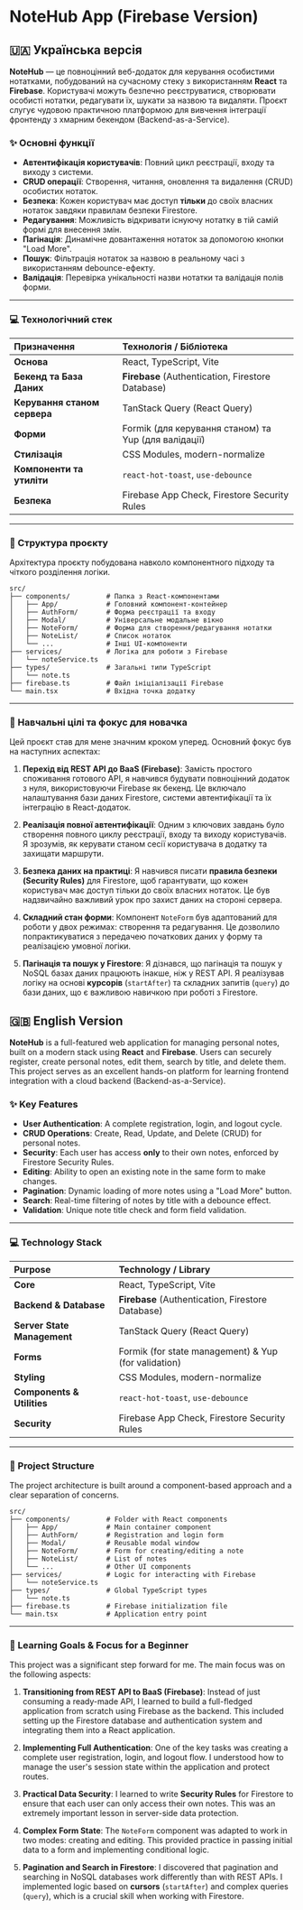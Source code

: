 # NoteHub App (Firebase Version)

## 🇺🇦 Українська версія

**NoteHub** — це повноцінний веб-додаток для керування особистими нотатками, побудований на сучасному стеку з використанням **React** та **Firebase**. Користувачі можуть безпечно реєструватися, створювати особисті нотатки, редагувати їх, шукати за назвою та видаляти. Проєкт слугує чудовою практичною платформою для вивчення інтеграції фронтенду з хмарним бекендом (Backend-as-a-Service).

### ✨ Основні функції

-   **Автентифікація користувачів**: Повний цикл реєстрації, входу та виходу з системи.
-   **CRUD операції**: Створення, читання, оновлення та видалення (CRUD) особистих нотаток.
-   **Безпека**: Кожен користувач має доступ **тільки** до своїх власних нотаток завдяки правилам безпеки Firestore.
-   **Редагування**: Можливість відкривати існуючу нотатку в тій самій формі для внесення змін.
-   **Пагінація**: Динамічне довантаження нотаток за допомогою кнопки "Load More".
-   **Пошук**: Фільтрація нотаток за назвою в реальному часі з використанням debounce-ефекту.
-   **Валідація**: Перевірка унікальності назви нотатки та валідація полів форми.

---

### 💻 Технологічний стек

| Призначення                  | Технологія / Бібліотека                              |
| :--------------------------- | :--------------------------------------------------- |
| **Основа**                   | React, TypeScript, Vite                              |
| **Бекенд та База Даних**     | **Firebase** (Authentication, Firestore Database)    |
| **Керування станом сервера** | TanStack Query (React Query)                         |
| **Форми**                    | Formik (для керування станом) та Yup (для валідації) |
| **Стилізація**               | CSS Modules, modern-normalize                        |
| **Компоненти та утиліти**    | `react-hot-toast`, `use-debounce`                    |
| **Безпека**                  | Firebase App Check, Firestore Security Rules         |

---

### 📂 Структура проєкту

Архітектура проєкту побудована навколо компонентного підходу та чіткого розділення логіки.

```
src/
├── components/         # Папка з React-компонентами
│   ├── App/            # Головний компонент-контейнер
│   ├── AuthForm/       # Форма реєстрації та входу
│   ├── Modal/          # Універсальне модальне вікно
│   ├── NoteForm/       # Форма для створення/редагування нотатки
│   ├── NoteList/       # Список нотаток
│   └── ...             # Інші UI-компоненти
├── services/           # Логіка для роботи з Firebase
│   └── noteService.ts
├── types/              # Загальні типи TypeScript
│   └── note.ts
├── firebase.ts         # Файл ініціалізації Firebase
└── main.tsx            # Вхідна точка додатку
```

---

### 🚀 Навчальні цілі та фокус для новачка

Цей проєкт став для мене значним кроком уперед. Основний фокус був на наступних аспектах:

1.  **Перехід від REST API до BaaS (Firebase)**: Замість простого споживання готового API, я навчився будувати повноцінний додаток з нуля, використовуючи Firebase як бекенд. Це включало налаштування бази даних Firestore, системи автентифікації та їх інтеграцію в React-додаток.

2.  **Реалізація повної автентифікації**: Одним з ключових завдань було створення повного циклу реєстрації, входу та виходу користувачів. Я зрозумів, як керувати станом сесії користувача в додатку та захищати маршрути.

3.  **Безпека даних на практиці**: Я навчився писати **правила безпеки (Security Rules)** для Firestore, щоб гарантувати, що кожен користувач має доступ тільки до своїх власних нотаток. Це був надзвичайно важливий урок про захист даних на стороні сервера.

4.  **Складний стан форми**: Компонент `NoteForm` був адаптований для роботи у двох режимах: створення та редагування. Це дозволило попрактикуватися з передачею початкових даних у форму та реалізацією умовної логіки.

5.  **Пагінація та пошук у Firestore**: Я дізнався, що пагінація та пошук у NoSQL базах даних працюють інакше, ніж у REST API. Я реалізував логіку на основі **курсорів** (`startAfter`) та складних запитів (`query`) до бази даних, що є важливою навичкою при роботі з Firestore.

## 🇬🇧 English Version

**NoteHub** is a full-featured web application for managing personal notes, built on a modern stack using **React** and **Firebase**. Users can securely register, create personal notes, edit them, search by title, and delete them. This project serves as an excellent hands-on platform for learning frontend integration with a cloud backend (Backend-as-a-Service).

### ✨ Key Features

-   **User Authentication**: A complete registration, login, and logout cycle.
-   **CRUD Operations**: Create, Read, Update, and Delete (CRUD) for personal notes.
-   **Security**: Each user has access **only** to their own notes, enforced by Firestore Security Rules.
-   **Editing**: Ability to open an existing note in the same form to make changes.
-   **Pagination**: Dynamic loading of more notes using a "Load More" button.
-   **Search**: Real-time filtering of notes by title with a debounce effect.
-   **Validation**: Unique note title check and form field validation.

---

### 💻 Technology Stack

| Purpose                     | Technology / Library                                 |
| :-------------------------- | :--------------------------------------------------- |
| **Core**                    | React, TypeScript, Vite                              |
| **Backend & Database**      | **Firebase** (Authentication, Firestore Database)    |
| **Server State Management** | TanStack Query (React Query)                         |
| **Forms**                   | Formik (for state management) & Yup (for validation) |
| **Styling**                 | CSS Modules, modern-normalize                        |
| **Components & Utilities**  | `react-hot-toast`, `use-debounce`                    |
| **Security**                | Firebase App Check, Firestore Security Rules         |

---

### 📂 Project Structure

The project architecture is built around a component-based approach and a clear separation of concerns.

```
src/
├── components/         # Folder with React components
│   ├── App/            # Main container component
│   ├── AuthForm/       # Registration and login form
│   ├── Modal/          # Reusable modal window
│   ├── NoteForm/       # Form for creating/editing a note
│   ├── NoteList/       # List of notes
│   └── ...             # Other UI components
├── services/           # Logic for interacting with Firebase
│   └── noteService.ts
├── types/              # Global TypeScript types
│   └── note.ts
├── firebase.ts         # Firebase initialization file
└── main.tsx            # Application entry point
```

---

### 🚀 Learning Goals & Focus for a Beginner

This project was a significant step forward for me. The main focus was on the following aspects:

1.  **Transitioning from REST API to BaaS (Firebase)**: Instead of just consuming a ready-made API, I learned to build a full-fledged application from scratch using Firebase as the backend. This included setting up the Firestore database and authentication system and integrating them into a React application.

2.  **Implementing Full Authentication**: One of the key tasks was creating a complete user registration, login, and logout flow. I understood how to manage the user's session state within the application and protect routes.

3.  **Practical Data Security**: I learned to write **Security Rules** for Firestore to ensure that each user can only access their own notes. This was an extremely important lesson in server-side data protection.

4.  **Complex Form State**: The `NoteForm` component was adapted to work in two modes: creating and editing. This provided practice in passing initial data to a form and implementing conditional logic.

5.  **Pagination and Search in Firestore**: I discovered that pagination and searching in NoSQL databases work differently than with REST APIs. I implemented logic based on **cursors** (`startAfter`) and complex queries (`query`), which is a crucial skill when working with Firestore.
